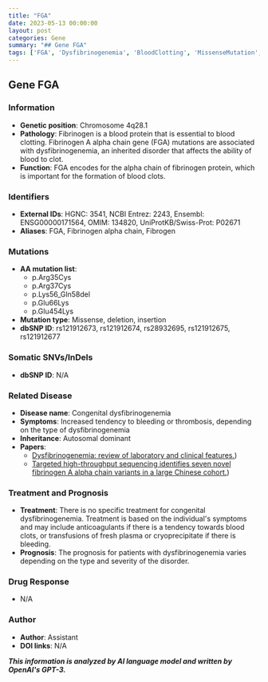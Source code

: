 ```yaml
---
title: "FGA"
date: 2023-05-13 00:00:00
layout: post
categories: Gene
summary: "## Gene FGA"
tags: ['FGA', 'Dysfibrinogenemia', 'BloodClotting', 'MissenseMutation', 'InheritedDisorder', 'CongenitalDysfibrinogenemia', 'Anticoagulants', 'PlasmaTransfusions']
---
```


## Gene FGA

### Information
- **Genetic position**: Chromosome 4q28.1
- **Pathology**: Fibrinogen is a blood protein that is essential to blood clotting. Fibrinogen A alpha chain gene (FGA) mutations are associated with dysfibrinogenemia, an inherited disorder that affects the ability of blood to clot. 
- **Function**: FGA encodes for the alpha chain of fibrinogen protein, which is important for the formation of blood clots. 

### Identifiers
- **External IDs**: HGNC: 3541, NCBI Entrez: 2243, Ensembl: ENSG00000171564, OMIM: 134820, UniProtKB/Swiss-Prot: P02671
- **Aliases**: FGA, Fibrinogen alpha chain, Fibrogen

### Mutations
- **AA mutation list**:
    - p.Arg35Cys
    - p.Arg37Cys
    - p.Lys56_Gln58del
    - p.Glu66Lys
    - p.Glu454Lys
- **Mutation type**: Missense, deletion, insertion
- **dbSNP ID**: rs121912673, rs121912674, rs28932695, rs121912675, rs121912677

### Somatic SNVs/InDels
- **dbSNP ID**: N/A

### Related Disease
- **Disease name**: Congenital dysfibrinogenemia
- **Symptoms**: Increased tendency to bleeding or thrombosis, depending on the type of dysfibrinogenemia
- **Inheritance**: Autosomal dominant
- **Papers**: 
    - [Dysfibrinogenemia: review of laboratory and clinical features.](https://doi.org/10.1515/cclm-2012-0489))
    - [Targeted high-throughput sequencing identifies seven novel fibrinogen A alpha chain variants in a large Chinese cohort.](https://doi.org/10.1038/s41598-019-50169-1))

### Treatment and Prognosis
- **Treatment**: There is no specific treatment for congenital dysfibrinogenemia. Treatment is based on the individual's symptoms and may include anticoagulants if there is a tendency towards blood clots, or transfusions of fresh plasma or cryoprecipitate if there is bleeding.
- **Prognosis**: The prognosis for patients with dysfibrinogenemia varies depending on the type and severity of the disorder.

### Drug Response
- N/A

### Author
- **Author**: Assistant
- **DOI links**: N/A

**_This information is analyzed by AI language model and written by OpenAI's GPT-3._**